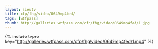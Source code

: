 ```yaml
--- 
layout: sieutv
title: cfp/fhg/video/0649mp4fed/
tags: [wtfpass]
thumb: http://galleries.wtfpass.com/cfp/fhg/video/0649mp4fed/1.jpg
---
```

{% include tvpro key="http://galleries.wtfpass.com/cfp/fhg/video/0649mp4fed/1.mp4" %} 
